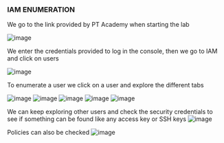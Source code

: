 
### IAM ENUMERATION

We go to the link provided by PT Academy when starting the lab 

![image](https://user-images.githubusercontent.com/46797181/222305461-92c6103b-7fd2-4557-b2a1-fba4afc3657c.png)

We enter the credentials provided to log in the console, then we go to IAM and click on users

![image](https://user-images.githubusercontent.com/46797181/222305911-211d23db-6fab-482f-a87d-2806eab1ca7a.png)

To enumerate a user we click on a user and explore the different tabs

![image](https://user-images.githubusercontent.com/46797181/222306135-e811b5f1-b284-42c8-903d-dca7ef2ed622.png)
![image](https://user-images.githubusercontent.com/46797181/222306169-315f1edb-5e22-443e-8a18-9716a26dd369.png)
![image](https://user-images.githubusercontent.com/46797181/222306289-649f2c0b-9812-4c0e-8111-784e5d07d6cb.png)
![image](https://user-images.githubusercontent.com/46797181/222306308-2cb9afb4-cdf3-49a4-8a4a-9d185a5f2594.png)
![image](https://user-images.githubusercontent.com/46797181/222306346-0d9e3cc9-3c58-422d-b0dc-68336f76c6ea.png)

We can keep exploring other users and check the security credentials to see if something can be found like any access key or SSH keys
![image](https://user-images.githubusercontent.com/46797181/222307055-e644b9f2-b78b-41db-a1c3-c27a22b5359d.png)

Policies can also be checked
![image](https://user-images.githubusercontent.com/46797181/222307266-558b2985-aff4-4731-808c-d1c15883ea90.png)
